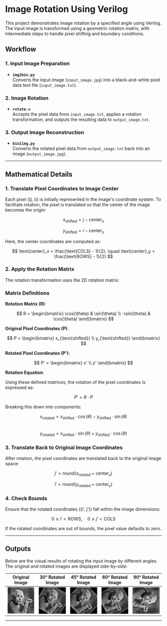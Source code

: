 # Image Rotation Using Verilog  

This project demonstrates image rotation by a specified angle using Verilog. The input image is transformed using a geometric rotation matrix, with intermediate steps to handle pixel shifting and boundary conditions.  

## Workflow  

### 1. Input Image Preparation  
- **`img2bin.py`**  
  Converts the input image (`input_image.jpg`) into a black-and-white pixel data text file (`input_image.txt`).  

### 2. Image Rotation  
- **`rotate.v`**  
  Accepts the pixel data from `input_image.txt`, applies a rotation transformation, and outputs the resulting data to `output_image.txt`.  

### 3. Output Image Reconstruction  
- **`bin2img.py`**  
  Converts the rotated pixel data from `output_image.txt` back into an image (`output_image.jpg`).  

---

## Mathematical Details  

### 1. Translate Pixel Coordinates to Image Center  

Each pixel \((j, i)\) is initially represented in the image's coordinate system. To facilitate rotation, the pixel is translated so that the center of the image becomes the origin:  

$$
x_{\text{shifted}} = j - \text{center}_x
$$

$$
y_{\text{shifted}} = i - \text{center}_y
$$  

Here, the center coordinates are computed as:  

$$
\text{center}_x = \frac{\text{COLS} - 1}{2}, \quad \text{center}_y = \frac{\text{ROWS} - 1}{2}
$$  

### 2. Apply the Rotation Matrix  

The rotation transformation uses the 2D rotation matrix:  

### Matrix Definitions

**Rotation Matrix (R)**:

$$ 
R = 
\begin{bmatrix}
\cos(\theta) & \sin(\theta) \\
-\sin(\theta) & \cos(\theta)
\end{bmatrix}
$$

**Original Pixel Coordinates (P)**:

$$ 
P = 
\begin{bmatrix}
x_{\text{shifted}} \\
y_{\text{shifted}}
\end{bmatrix}
$$

**Rotated Pixel Coordinates (P')**:

$$ 
P' = 
\begin{bmatrix}
x' \\
y'
\end{bmatrix}
$$

**Rotation Equation**:

Using these defined matrices, the rotation of the pixel coordinates is expressed as:

$$
P' = R \cdot P
$$


Breaking this down into components:  

$$
x_{\text{rotated}} = x_{\text{shifted}} \cdot \cos(\theta) - y_{\text{shifted}} \cdot \sin(\theta)
$$  
$$
y_{\text{rotated}} = x_{\text{shifted}} \cdot \sin(\theta) + y_{\text{shifted}} \cdot \cos(\theta)
$$  

### 3. Translate Back to Original Image Coordinates  

After rotation, the pixel coordinates are translated back to the original image space:  

$$
j' = \text{round}(x_{\text{rotated}} + \text{center}_x)
$$ 

$$
i' = \text{round}(y_{\text{rotated}} + \text{center}_y)
$$  

### 4. Check Bounds  

Ensure that the rotated coordinates \((i', j')\) fall within the image dimensions:  

$$
0 \leq i' < \text{ROWS}, \quad 0 \leq j' < \text{COLS}
$$  

If the rotated coordinates are out of bounds, the pixel value defaults to zero.  

---

## Outputs  

Below are the visual results of rotating the input image by different angles. The original and rotated images are displayed side-by-side:  

| Original Image           | 30° Rotated Image          | 45° Rotated Image          | 60° Rotated Image          | 90° Rotated Image          |  
|---------------------------|----------------------------|----------------------------|----------------------------|----------------------------|  
| ![Input Image](input_image.jpg) | ![30° Rotated](30deg.jpg) | ![45° Rotated](45deg.jpg) | ![60° Rotated](60deg.jpg) | ![90° Rotated](90deg.jpg) |  

---



